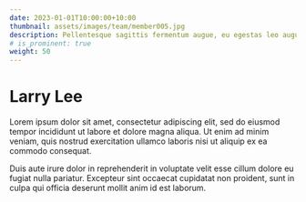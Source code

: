 ```yaml
---
date: 2023-01-01T10:00:00+10:00
thumbnail: assets/images/team/member005.jpg
description: Pellentesque sagittis fermentum augue, eu egestas leo augue.
# is_prominent: true
weight: 50
---
```


# Larry Lee

Lorem ipsum dolor sit amet, consectetur adipiscing elit, sed do eiusmod tempor incididunt ut labore et dolore magna aliqua. Ut enim ad minim veniam, quis nostrud exercitation ullamco laboris nisi ut aliquip ex ea commodo consequat.

Duis aute irure dolor in reprehenderit in voluptate velit esse cillum dolore eu fugiat nulla pariatur. Excepteur sint occaecat cupidatat non proident, sunt in culpa qui officia deserunt mollit anim id est laborum.
